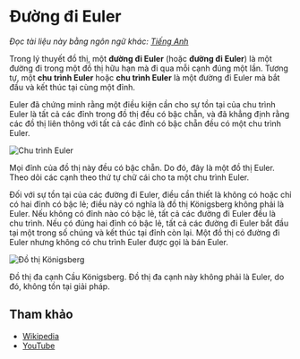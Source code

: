 # Đường đi Euler

_Đọc tài liệu này bằng ngôn ngữ khác:_
[_Tiếng Anh_](README.en-EN.md)

Trong lý thuyết đồ thị, một **đường đi Euler** (hoặc **đường đi Euler**) là một
đường đi trong một đồ thị hữu hạn mà đi qua mỗi cạnh đúng một lần.
Tương tự, một **chu trình Euler** hoặc **chu trình Euler** là một
đường đi Euler mà bắt đầu và kết thúc tại cùng một đỉnh.

Euler đã chứng minh rằng một điều kiện cần cho sự tồn tại của chu trình Euler
là tất cả các đỉnh trong đồ thị đều có bậc chẵn, và
đã khẳng định rằng các đồ thị liên thông với tất cả các đỉnh có bậc chẵn đều có
một chu trình Euler.

![Chu trình Euler](https://upload.wikimedia.org/wikipedia/commons/7/72/Labelled_Eulergraph.svg)

Mọi đỉnh của đồ thị này đều có bậc chẵn. Do đó, đây là
một đồ thị Euler. Theo dõi các cạnh theo thứ tự chữ cái cho ta
một chu trình Euler.

Đối với sự tồn tại của các đường đi Euler, điều cần thiết là không có hoặc
chỉ có hai đỉnh có bậc lẻ; điều này có nghĩa là đồ thị Königsberg
không phải là Euler. Nếu không có đỉnh nào có bậc lẻ,
tất cả các đường đi Euler đều là chu trình. Nếu có đúng hai đỉnh
có bậc lẻ, tất cả các đường đi Euler bắt đầu tại một trong số chúng và kết thúc tại
đỉnh còn lại. Một đồ thị có đường đi Euler nhưng không có chu trình Euler
được gọi là bán Euler.

![Đồ thị Königsberg](https://upload.wikimedia.org/wikipedia/commons/9/96/K%C3%B6nigsberg_graph.svg)

Đồ thị đa cạnh Cầu Königsberg. Đồ thị đa cạnh này không phải là Euler,
do đó, không tồn tại giải pháp.

## Tham khảo

- [Wikipedia](https://vi.wikipedia.org/wiki/%C4%90%C6%B0%E1%BB%9Dng_%C4%91i_Euler)
- [YouTube](https://www.youtube.com/watch?v=vvP4Fg4r-Ns&list=PLLXdhg_r2hKA7DPDsunoDZ-Z769jWn4R8)

